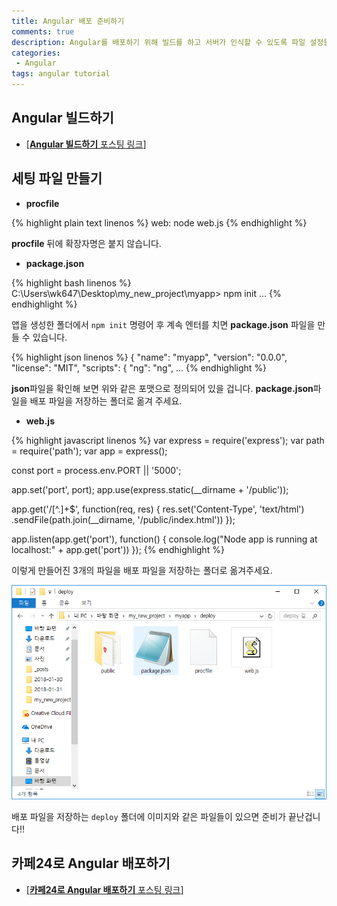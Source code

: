 ```yaml
---
title: Angular 배포 준비하기
comments: true
description: Angular를 배포하기 위해 빌드를 하고 서버가 인식할 수 있도록 파일 설정들을 변경하는 방법에 대한 포스팅입니다.
categories:
 - Angular
tags: angular tutorial
---
```


## Angular 빌드하기
- [[**Angular 빌드하기** 포스팅 링크](https://wkddnjset.github.io/angular/2018/01/31/Angular-설치-및-프로젝트-생성&빌드하기/)]

## 세팅 파일 만들기

* **procfile**

{% highlight plain text linenos %}
web: node web.js
{% endhighlight %}

**procfile** 뒤에 확장자명은 붙지 않습니다.

* **package.json**

{% highlight bash linenos %}
C:\Users\wk647\Desktop\my_new_project\myapp> npm init
...
{% endhighlight %}

앱을 생성한 폴더에서 `npm init` 명령어 후 계속 엔터를 치면 **package.json** 파일을 만들 수 있습니다.

{% highlight json linenos %}
{
  "name": "myapp",
  "version": "0.0.0",
  "license": "MIT",
  "scripts": {
    "ng": "ng",
...
{% endhighlight %}

**json**파일을 확인해 보면 위와 같은 포맷으로 정의되어 있을 겁니다. **package.json**파일을 배포 파일을 저장하는 폴더로 옮겨 주세요.

* **web.js**

{% highlight javascript linenos %}
var express = require('express');
var path = require('path');
var app = express();

const port = process.env.PORT || '5000';

app.set('port', port);
app.use(express.static(__dirname + '/public'));

app.get('/[^\.]+$', function(req, res) {
    res.set('Content-Type', 'text/html')
        .sendFile(path.join(__dirname, '/public/index.html'))
});

app.listen(app.get('port'), function() {
  console.log("Node app is running at localhost:" + app.get('port'))
});
{% endhighlight %}

이렇게 만들어진 3개의 파일을 배포 파일을 저장하는 폴더로 옮겨주세요.

![deploy-01](https://raw.githubusercontent.com/wkddnjset/wkddnjset.github.io/master/_posts/images/2018-01-31/deploy_01.png)

배포 파일을 저장하는 `deploy` 폴더에 이미지와 같은 파일들이 있으면 준비가 끝난겁니다!!

## 카페24로 Angular 배포하기

- [[**카페24로 Angular 배포하기** 포스팅 링크](https://wkddnjset.github.io/angular/2018/01/30/카페24에서-Angular-배포하기/#git-저장소에-업로드하기)]
